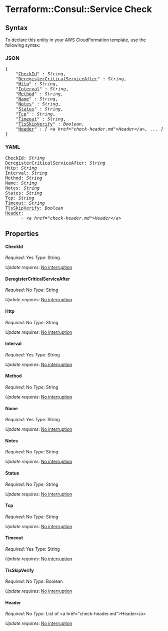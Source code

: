 # Terraform::Consul::Service Check

## Syntax

To declare this entity in your AWS CloudFormation template, use the following syntax:

### JSON

<pre>
{
    "<a href="#checkid" title="CheckId">CheckId</a>" : <i>String</i>,
    "<a href="#deregistercriticalserviceafter" title="DeregisterCriticalServiceAfter">DeregisterCriticalServiceAfter</a>" : <i>String</i>,
    "<a href="#http" title="Http">Http</a>" : <i>String</i>,
    "<a href="#interval" title="Interval">Interval</a>" : <i>String</i>,
    "<a href="#method" title="Method">Method</a>" : <i>String</i>,
    "<a href="#name" title="Name">Name</a>" : <i>String</i>,
    "<a href="#notes" title="Notes">Notes</a>" : <i>String</i>,
    "<a href="#status" title="Status">Status</a>" : <i>String</i>,
    "<a href="#tcp" title="Tcp">Tcp</a>" : <i>String</i>,
    "<a href="#timeout" title="Timeout">Timeout</a>" : <i>String</i>,
    "<a href="#tlsskipverify" title="TlsSkipVerify">TlsSkipVerify</a>" : <i>Boolean</i>,
    "<a href="#header" title="Header">Header</a>" : <i>[ &lt;a href=&#34;check-header.md&#34;&gt;Header&lt;/a&gt;, ... ]</i>
}
</pre>

### YAML

<pre>
<a href="#checkid" title="CheckId">CheckId</a>: <i>String</i>
<a href="#deregistercriticalserviceafter" title="DeregisterCriticalServiceAfter">DeregisterCriticalServiceAfter</a>: <i>String</i>
<a href="#http" title="Http">Http</a>: <i>String</i>
<a href="#interval" title="Interval">Interval</a>: <i>String</i>
<a href="#method" title="Method">Method</a>: <i>String</i>
<a href="#name" title="Name">Name</a>: <i>String</i>
<a href="#notes" title="Notes">Notes</a>: <i>String</i>
<a href="#status" title="Status">Status</a>: <i>String</i>
<a href="#tcp" title="Tcp">Tcp</a>: <i>String</i>
<a href="#timeout" title="Timeout">Timeout</a>: <i>String</i>
<a href="#tlsskipverify" title="TlsSkipVerify">TlsSkipVerify</a>: <i>Boolean</i>
<a href="#header" title="Header">Header</a>: <i>
      - &lt;a href=&#34;check-header.md&#34;&gt;Header&lt;/a&gt;</i>
</pre>

## Properties

#### CheckId

_Required_: Yes
_Type_: String

_Update requires_: [No interruption](https://docs.aws.amazon.com/AWSCloudFormation/latest/UserGuide/using-cfn-updating-stacks-update-behaviors.html#update-no-interrupt)

#### DeregisterCriticalServiceAfter

_Required_: No
_Type_: String

_Update requires_: [No interruption](https://docs.aws.amazon.com/AWSCloudFormation/latest/UserGuide/using-cfn-updating-stacks-update-behaviors.html#update-no-interrupt)

#### Http

_Required_: No
_Type_: String

_Update requires_: [No interruption](https://docs.aws.amazon.com/AWSCloudFormation/latest/UserGuide/using-cfn-updating-stacks-update-behaviors.html#update-no-interrupt)

#### Interval

_Required_: Yes
_Type_: String

_Update requires_: [No interruption](https://docs.aws.amazon.com/AWSCloudFormation/latest/UserGuide/using-cfn-updating-stacks-update-behaviors.html#update-no-interrupt)

#### Method

_Required_: No
_Type_: String

_Update requires_: [No interruption](https://docs.aws.amazon.com/AWSCloudFormation/latest/UserGuide/using-cfn-updating-stacks-update-behaviors.html#update-no-interrupt)

#### Name

_Required_: Yes
_Type_: String

_Update requires_: [No interruption](https://docs.aws.amazon.com/AWSCloudFormation/latest/UserGuide/using-cfn-updating-stacks-update-behaviors.html#update-no-interrupt)

#### Notes

_Required_: No
_Type_: String

_Update requires_: [No interruption](https://docs.aws.amazon.com/AWSCloudFormation/latest/UserGuide/using-cfn-updating-stacks-update-behaviors.html#update-no-interrupt)

#### Status

_Required_: No
_Type_: String

_Update requires_: [No interruption](https://docs.aws.amazon.com/AWSCloudFormation/latest/UserGuide/using-cfn-updating-stacks-update-behaviors.html#update-no-interrupt)

#### Tcp

_Required_: No
_Type_: String

_Update requires_: [No interruption](https://docs.aws.amazon.com/AWSCloudFormation/latest/UserGuide/using-cfn-updating-stacks-update-behaviors.html#update-no-interrupt)

#### Timeout

_Required_: Yes
_Type_: String

_Update requires_: [No interruption](https://docs.aws.amazon.com/AWSCloudFormation/latest/UserGuide/using-cfn-updating-stacks-update-behaviors.html#update-no-interrupt)

#### TlsSkipVerify

_Required_: No
_Type_: Boolean

_Update requires_: [No interruption](https://docs.aws.amazon.com/AWSCloudFormation/latest/UserGuide/using-cfn-updating-stacks-update-behaviors.html#update-no-interrupt)

#### Header

_Required_: No
_Type_: List of &lt;a href=&#34;check-header.md&#34;&gt;Header&lt;/a&gt;

_Update requires_: [No interruption](https://docs.aws.amazon.com/AWSCloudFormation/latest/UserGuide/using-cfn-updating-stacks-update-behaviors.html#update-no-interrupt)

